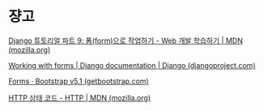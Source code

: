 #	쟝고

[Django 튜토리얼 파트 9: 폼(form)으로 작업하기 - Web 개발 학습하기 | MDN (mozilla.org)](https://developer.mozilla.org/ko/docs/Learn/Server-side/Django/Forms)

[Working with forms | Django documentation | Django (djangoproject.com)](https://docs.djangoproject.com/en/3.2/topics/forms/)

[Forms · Bootstrap v5.1 (getbootstrap.com)](https://getbootstrap.com/docs/5.1/forms/overview/)

[HTTP 상태 코드 - HTTP | MDN (mozilla.org)](https://developer.mozilla.org/ko/docs/Web/HTTP/Status)





